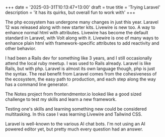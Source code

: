 +++
date = '2025-03-31T10:13:47+13:00'
draft = true
title = 'Trying Laravel'
description = 'it has its quirks, but overall fun to work with'
+++

The php ecosystem has undergone many changes in just this year.
Laravel 12 was released along with new starter kits.
Livewire is new too. A way to enhance normal html with attributes.
Livewire has become the default standard in Laravel, with Volt along with it.
Livewire is one of many ways to enhance plain html with framework-specific attributes to add reactivity and other behavior.

I had been a Rails dev for something like 3 years, and I still occasionally attend the local ruby meetup.
I was used to Rails already. Laravel is like Rails, but with php. Laravel is almost its own language though, php is just the syntax.
The real benefit from Laravel comes from the cohesiveness of the ecosystem, the easy path to production, and each step along the way has a command line generator.

The Notes project from frontendmentor.io looked like a good sized challenge to test my skills and learn a new framework.

Testing one's skills and learning something new could be considered multitasking.
In this case I was learning Livewire and Tailwind CSS.

Laravel is well-known to the various AI chat bots. I'm not using an AI powered editor yet, but pretty much every question had an answer.

